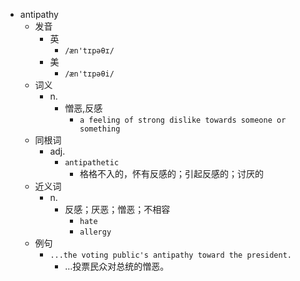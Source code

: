 - antipathy
  - 发音
    - 英
      - `/æn'tɪpəθɪ/`
    - 美
      - `/æn'tɪpəθi/`
  - 词义
    - n.
      - 憎恶,反感
        - `a feeling of strong dislike towards someone or something`
  - 同根词
    - adj.
      - `antipathetic`
        - 格格不入的，怀有反感的；引起反感的；讨厌的
  - 近义词
    - n.
      - 反感；厌恶；憎恶；不相容
        - `hate`
        - `allergy`
  - 例句
    - `...the voting public's antipathy toward the president.`
      - …投票民众对总统的憎恶。

